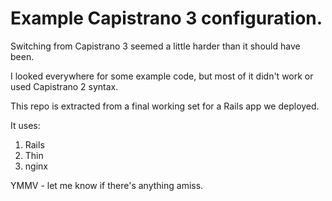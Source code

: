 Example Capistrano 3 configuration.
===================

Switching from Capistrano 3 seemed a little harder than it should have been.

I looked everywhere for some example code, but most of it didn't work or used Capistrano 2 syntax.

This repo is extracted from a final working set for a Rails app we deployed.

It uses:

1. Rails
2. Thin
3. nginx

YMMV - let me know if there's anything amiss.